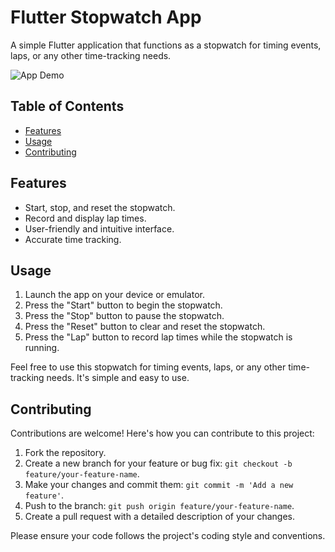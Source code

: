 # Flutter Stopwatch App

A simple Flutter application that functions as a stopwatch for timing events, laps, or any other time-tracking needs.

![App Demo](demo.gif)

## Table of Contents

- [Features](#features)
- [Usage](#usage)
- [Contributing](#contributing)

## Features

- Start, stop, and reset the stopwatch.
- Record and display lap times.
- User-friendly and intuitive interface.
- Accurate time tracking.

## Usage

1. Launch the app on your device or emulator.
2. Press the "Start" button to begin the stopwatch.
3. Press the "Stop" button to pause the stopwatch.
4. Press the "Reset" button to clear and reset the stopwatch.
5. Press the "Lap" button to record lap times while the stopwatch is running.

Feel free to use this stopwatch for timing events, laps, or any other time-tracking needs. It's simple and easy to use.

## Contributing

Contributions are welcome! Here's how you can contribute to this project:

1. Fork the repository.
2. Create a new branch for your feature or bug fix: `git checkout -b feature/your-feature-name`.
3. Make your changes and commit them: `git commit -m 'Add a new feature'`.
4. Push to the branch: `git push origin feature/your-feature-name`.
5. Create a pull request with a detailed description of your changes.

Please ensure your code follows the project's coding style and conventions.
